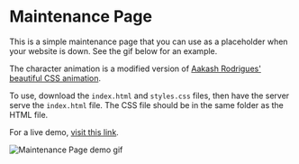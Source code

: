 # Maintenance Page

This is a simple maintenance page that you can use as a placeholder when your website is down. See the gif below for an example.

The character animation is a modified version of [Aakash Rodrigues' beautiful CSS animation](https://codepen.io/aakashrodrigues/pen/MWpRwz).

To use, download the `index.html` and `styles.css` files, then have the server serve the `index.html` file. The CSS file should be in the same folder as the HTML file.

For a live demo, [visit this link](https://joshua-holmes.github.io/maintenance-page/).

![Maintenance Page demo gif](./page-under-maintenance.gif)